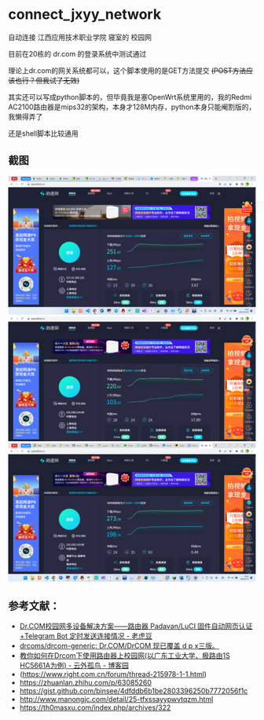 # connect_jxyy_network
自动连接 江西应用技术职业学院 寝室的 校园网

目前在20栋的 dr.com 的登录系统中测试通过

理论上dr.com的网关系统都可以，这个脚本使用的是GET方法提交 ~~(POST方法应该也行？但我试了无效)~~

其实还可以写成python脚本的，但毕竟我是塞OpenWrt系统里用的，我的Redmi AC2100路由器是mips32的架构，本身才128M内存，python本身只能阉割版的，我懒得弄了

还是shell脚本比较通用

## 截图
![测速截图](images/%E5%B1%8F%E5%B9%95%E6%88%AA%E5%9B%BE_20221025_152201.png)
![测速截图](images/屏幕截图_20221102_233538.png)
![测速截图](images/屏幕截图_20221105_184211.png)

## 参考文献：

- [Dr.COM校园网多设备解决方案——路由器 Padavan/LuCI 固件自动网页认证+Telegram Bot 定时发送连接情况 - 老虎豆](https://tiger.fail/archives/drcom-autologin-padavan-tgbot.html)
- [drcoms/drcom-generic: Dr.COM/DrCOM 现已覆盖 d p x三版。](https://github.com/drcoms/drcom-generic)
- [教你如何在Drcom下使用路由器上校园网(以广东工业大学、极路由1S HC5661A为例) - 云外孤鸟 - 博客园](https://www.cnblogs.com/cloudbird/p/10406936.html)
- (https://www.right.com.cn/forum/thread-215978-1-1.html)
- https://zhuanlan.zhihu.com/p/63085260
- https://gist.github.com/binsee/4dfddb6b1be2803396250b7772056f1c
- http://www.manongjc.com/detail/25-tfxssayypwvtqzm.html
- https://th0masxu.com/index.php/archives/322
